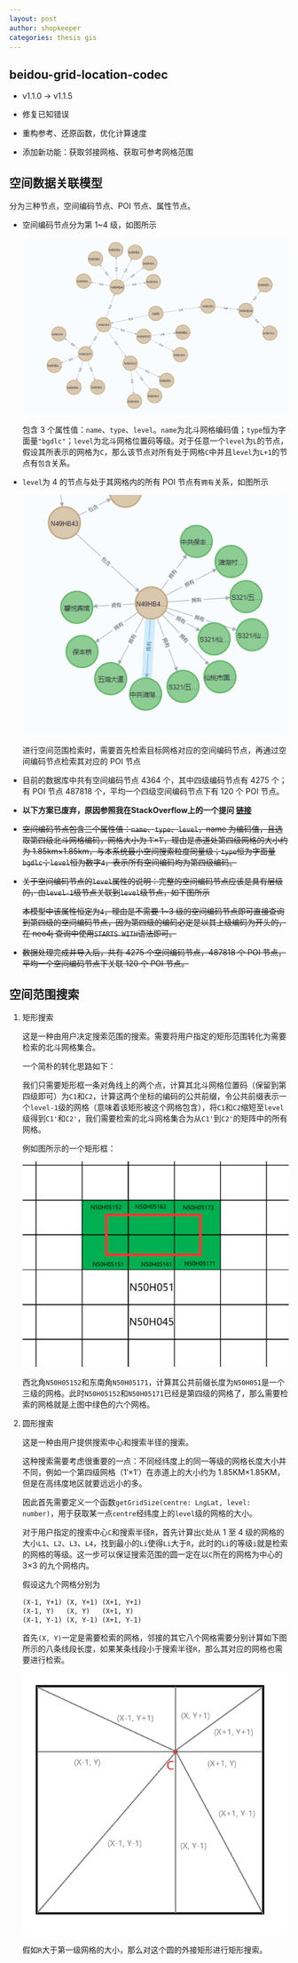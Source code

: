 ```yaml
---
layout: post
author: shopkeeper
categories: thesis gis
---
```


## beidou-grid-location-codec

- v1.1.0 -> v1.1.5

- 修复已知错误

- 重构参考、还原函数，优化计算速度

- 添加新功能：获取邻接网格、获取可参考网格范围

## 空间数据关联模型

分为三种节点，空间编码节点、POI 节点、属性节点。

- 空间编码节点分为第 1~4 级，如图所示

  ![](/assets/images/2022-2-24-本科毕设思路整理(一)-1.png)

  包含 3 个属性值：`name`、`type`、`level`。`name`为北斗网格编码值；`type`恒为字面量`"bgdlc"`；`level`为北斗网格位置码等级。对于任意一个`level`为`L`的节点，假设其所表示的网格为`C`，那么该节点对所有处于网格`C`中并且`level`为`L+1`的节点有`包含`关系。

- `level`为 4 的节点与处于其网格内的所有 POI 节点有`拥有`关系，如图所示

  ![](/assets/images/2022-2-24-本科毕设思路整理(一)-2.png)

  进行空间范围检索时，需要首先检索目标网格对应的空间编码节点，再通过空间编码节点检索其对应的 POI 节点

- 目前的数据库中共有空间编码节点 4364 个，其中四级编码节点有 4275 个；有 POI 节点 487818 个，平均一个四级空间编码节点下有 120 个 POI 节点。

- **以下方案已废弃，原因参照我在StackOverflow上的一个提问 [链接](https://stackoverflow.com/questions/71230702/efficiency-of-string-equals-or-starts-with-in-neo4j)**

- ~~空间编码节点包含三个属性值：`name`、`type`、`level`，name 为编码值，且选取第四级北斗网格编码，网格大小为 1′×1′，理由是赤道处第四级网格的大小约为 1.85km×1.85km，与本系统最小空间搜索粒度同量级；`type`恒为字面量`bgdlc`；`level`恒为数字`4`，表示所有空间编码均为第四级编码。~~
- ~~关于空间编码节点的`level`属性的说明：完整的空间编码节点应该是具有层级的，由`level-1`级节点关联到`level`级节点，如下图所示~~

  ~~本模型中该属性恒定为`4`，理由是不需要 1~3 级的空间编码节点即可直接查询到第四级的空间编码节点，因为第四级的编码必定是以其上级编码为开头的，在 neo4j 查询中使用`STARTS WITH`语法即可。~~

- ~~数据处理完成并导入后，共有 4275 个空间编码节点，487818 个 POI 节点，平均一个空间编码节点下关联 120 个 POI 节点。~~

## 空间范围搜索

1. 矩形搜索

   这是一种由用户决定搜索范围的搜索。需要将用户指定的矩形范围转化为需要检索的北斗网格集合。

   一个简朴的转化思路如下：

   我们只需要矩形框一条对角线上的两个点，计算其北斗网格位置码（保留到第四级即可）为`C1`和`C2`，计算这两个坐标的编码的公共前缀，令公共前缀表示一个`level-1`级的网格（意味着该矩形被这个网格包含），将`C1`和`C2`缩短至`level`级得到`C1'`和`C2'`，我们需要检索的北斗网格集合为从`C1'`到`C2'`的矩阵中的所有网格。

   例如图所示的一个矩形框：

   ![](/assets/images/2022-2-24-本科毕设思路整理(一)-3.png)

   西北角`N50H05152`和东南角`N50H05171`，计算其公共前缀长度为`N50H051`是一个三级的网格。此时`N50H05152`和`N50H05171`已经是第四级的网格了，那么需要检索的网格就是上图中绿色的六个网格。

2. 圆形搜索

   这是一种由用户提供搜索中心和搜索半径的搜索。

   这种搜索需要考虑很重要的一点：不同经纬度上的同一等级的网格长度大小并不同，例如一个第四级网格（1′×1′）在赤道上的大小约为 1.85KM×1.85KM，但是在高纬度地区就要远远小的多。

   因此首先需要定义一个函数`getGridSize(centre: LngLat, level: number)`，用于获取某一点`centre`经纬度上的`level`级的网格的大小。

   对于用户指定的搜索中心`C`和搜索半径`R`，首先计算出`C`处从 1 至 4 级的网格的大小`L1`、`L2`、`L3`、`L4`，找到最小的`Li`使得`Li`大于`R`，此时的`Li`的等级`i`就是检索的网格的等级。这一步可以保证搜索范围的圆一定在以`C`所在的网格为中心的 3×3 的九个网格内。

   假设这九个网格分别为

   ```
   (X-1, Y+1) (X, Y+1) (X+1, Y+1)
   (X-1, Y)   (X, Y)   (X+1, Y)
   (X-1, Y-1) (X, Y-1) (X+1, Y-1)
   ```

   首先`(X, Y)`一定是需要检索的网格，邻接的其它八个网格需要分别计算如下图所示的八条线段长度，如果某条线段小于搜索半径`R`，那么其对应的网格也需要进行检索。

   ![](/assets/images/2022-2-24-本科毕设思路整理(一)-4.png)

   假如`R`大于第一级网格的大小，那么对这个圆的外接矩形进行矩形搜索。
